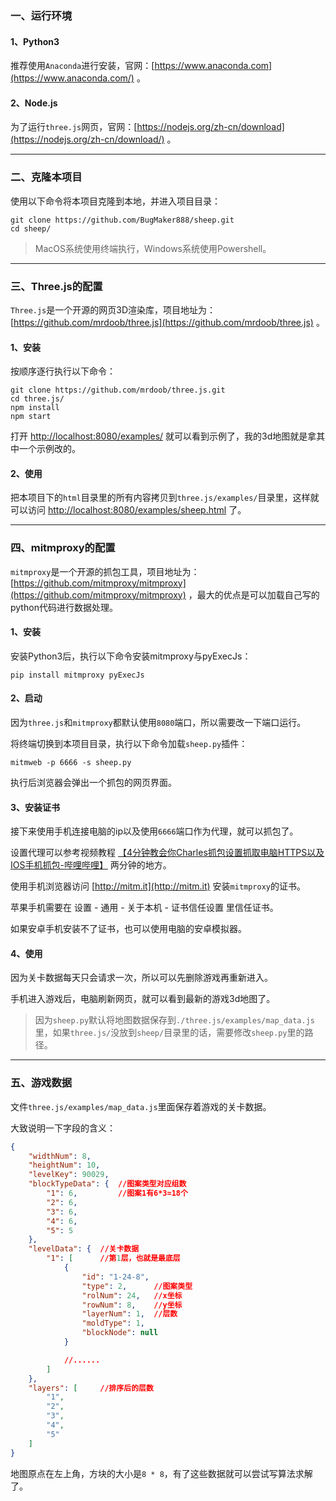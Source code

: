 
### 一、运行环境

#### 1、Python3

推荐使用`Anaconda`进行安装，官网：[https://www.anaconda.com](https://www.anaconda.com/) 。

#### 2、Node.js

为了运行`three.js`网页，官网：[https://nodejs.org/zh-cn/download](https://nodejs.org/zh-cn/download/) 。

---

### 二、克隆本项目

使用以下命令将本项目克隆到本地，并进入项目目录：
```
git clone https://github.com/BugMaker888/sheep.git
cd sheep/
```

> MacOS系统使用终端执行，Windows系统使用Powershell。

---

### 三、Three.js的配置

`Three.js`是一个开源的网页3D渲染库，项目地址为：[https://github.com/mrdoob/three.js](https://github.com/mrdoob/three.js) 。

#### 1、安装

按顺序逐行执行以下命令：
```
git clone https://github.com/mrdoob/three.js.git
cd three.js/
npm install
npm start
```

打开 [http://localhost:8080/examples/](http://localhost:8080/examples/) 就可以看到示例了，我的3d地图就是拿其中一个示例改的。

#### 2、使用

把本项目下的`html`目录里的所有内容拷贝到`three.js/examples/`目录里，这样就可以访问 [http://localhost:8080/examples/sheep.html](http://localhost:8080/examples/sheep.html) 了。

---

### 四、mitmproxy的配置

`mitmproxy`是一个开源的抓包工具，项目地址为：[https://github.com/mitmproxy/mitmproxy](https://github.com/mitmproxy/mitmproxy) ，最大的优点是可以加载自己写的python代码进行数据处理。

#### 1、安装

安装Python3后，执行以下命令安装mitmproxy与pyExecJs：
```
pip install mitmproxy pyExecJs
```

#### 2、启动

因为`three.js`和`mitmproxy`都默认使用`8080`端口，所以需要改一下端口运行。

将终端切换到本项目目录，执行以下命令加载`sheep.py`插件：
```
mitmweb -p 6666 -s sheep.py
```

执行后浏览器会弹出一个抓包的网页界面。


#### 3、安装证书

接下来使用手机连接电脑的ip以及使用`6666`端口作为代理，就可以抓包了。

设置代理可以参考视频教程 [【4分钟教会你Charles抓包设置抓取电脑HTTPS以及IOS手机抓包-哔哩哔哩】](https://b23.tv/S0d8iYa) 两分钟的地方。

使用手机浏览器访问 [http://mitm.it](http://mitm.it) 安装`mitmproxy`的证书。

苹果手机需要在 <kbd>设置</kbd> - <kbd>通用</kbd> - <kbd>关于本机</kbd> - <kbd>证书信任设置</kbd> 里信任证书。

如果安卓手机安装不了证书，也可以使用电脑的安卓模拟器。


#### 4、使用

因为关卡数据每天只会请求一次，所以可以先删除游戏再重新进入。

手机进入游戏后，电脑刷新网页，就可以看到最新的游戏3d地图了。

> 因为`sheep.py`默认将地图数据保存到`./three.js/examples/map_data.js`里，如果`three.js/`没放到`sheep/`目录里的话，需要修改`sheep.py`里的路径。

---

### 五、游戏数据

文件`three.js/examples/map_data.js`里面保存着游戏的关卡数据。

大致说明一下字段的含义：

``` json
{
    "widthNum": 8,
    "heightNum": 10,
    "levelKey": 90029,
    "blockTypeData": {  //图案类型对应组数
        "1": 6,         //图案1有6*3=18个
        "2": 6,
        "3": 6,
        "4": 6,
        "5": 5
    },
    "levelData": {  //关卡数据
        "1": [      //第1层，也就是最底层
            {
                "id": "1-24-8",
                "type": 2,      //图案类型
                "rolNum": 24,   //x坐标
                "rowNum": 8,    //y坐标
                "layerNum": 1,  //层数
                "moldType": 1,
                "blockNode": null
            }

            //......
        ]
    },
    "layers": [     //排序后的层数
        "1",
        "2",
        "3",
        "4",
        "5"
    ]
}
```

地图原点在左上角，方块的大小是`8 * 8`，有了这些数据就可以尝试写算法求解了。
